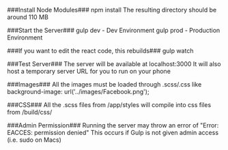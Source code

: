 ###Install Node Modules###
npm install
The resulting directory should be around 110 MB

###Start the Server###
gulp dev  - Dev Environment
gulp prod - Production Environment

###If you want to edit the react code, this rebuilds###
gulp watch

###Test Server###
The server will be available at localhost:3000
It will also host a temporary server URL for you to run on your phone 

###Images###
All the images must be loaded through .scss/.css like background-image: url('../images/Facebook.png');

###CSS###
All the .scss files from /app/styles will compile into css files from /build/css/

###Admin Permission###
Running the server may throw an error of "Error: EACCES: permission denied"
This occurs if Gulp is not given admin access (i.e. sudo on Macs)